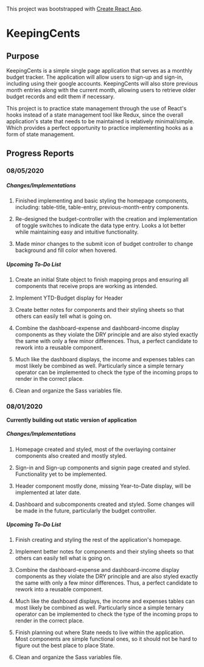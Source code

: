 This project was bootstrapped with [Create React App](https://github.com/facebook/create-react-app).

# KeepingCents

## Purpose

KeepingCents is a simple single page application that serves as a monthly budget tracker. The application will allow users to
sign-up and sign-in, including using their google accounts. KeepingCents will also store previous month entries along with the
current month, allowing users to retrieve older budget records and edit them if necessary. 

This project is to practice state management through the use of React's hooks instead of a state management tool like Redux,
since the overall application's state that needs to be maintained is relatively minimal/simple. Which provides a perfect
opportunity to practice implementing hooks as a form of state management.

## Progress Reports

### 08/05/2020

##### Changes/Implementations

1. Finished implementing and basic styling the homepage components, including: table-title, table-entry, previous-month-entry components.

2. Re-designed the budget-controller with the creation and implementation of toggle switches to indicate the data type entry.
Looks a lot better while maintaining easy and intuitive functionality.

3. Made minor changes to the submit icon of budget controller to change background and fill color when hovered.


##### Upcoming To-Do List

1. Create an initial State object to finish mapping props and ensuring all components that receive props are working as intended.

2. Implement YTD-Budget display for Header

2. Create better notes for components and their styling sheets so that others can easily tell what is
going on.

3. Combine the dashboard-expense and dashboard-income display components as they violate the DRY principle and are also
styled exactly the same with only a few minor differences. Thus, a perfect candidate to rework into a reusable component.

4. Much like the dashboard displays, the income and expenses tables can most likely be combined as well. Particularly since
a simple ternary operator can be implemented to check the type of the incoming props to render in the correct place.

5. Clean and organize the Sass variables file.

### 08/01/2020

**Currently building out static version of application**

##### Changes/Implementations

1. Homepage created and styled, most of the overlaying container components also created and mostly styled.

2. Sign-in and Sign-up components and signin page created and styled. Functionality yet to be implemented.

3. Header component mostly done, missing Year-to-Date display, will be implemented at later date.

4. Dashboard and subcomponents created and styled. Some changes will be made in the future, particularly the
budget controller.


##### Upcoming To-Do List

1. Finish creating and styling the rest of the application's homepage.

2. Implement better notes for components and their styling sheets so that others can easily tell what is
going on.

3. Combine the dashboard-expense and dashboard-income display components as they violate the DRY principle and are also
styled exactly the same with only a few minor differences. Thus, a perfect candidate to rework into a reusable component.

4. Much like the dashboard displays, the income and expenses tables can most likely be combined as well. Particularly since
a simple ternary operator can be implemented to check the type of the incoming props to render in the correct place.

5. Finish planning out where State needs to live within the application. Most components are simple functional ones, so
it should not be hard to figure out the best place to place State.

6. Clean and organize the Sass variables file.